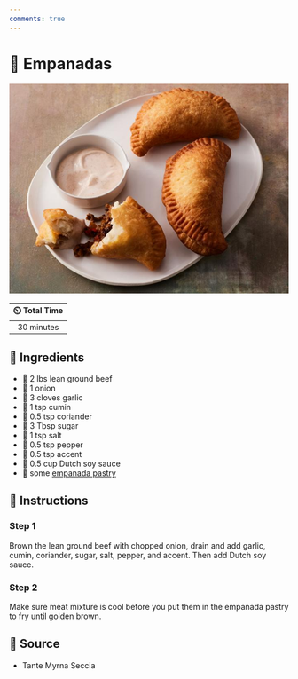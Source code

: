 ```yaml
---
comments: true
---
```

# :dumpling: Empanadas

![Empanadas](../assets/images/empanadas.jpg)

| :timer_clock: Total Time |
|:-----------------------: |
| 30 minutes |

## :salt: Ingredients

- :cut_of_meat: 2 lbs lean ground beef
- :onion: 1 onion
- :garlic: 3 cloves garlic
- :herb: 1 tsp cumin
- :herb: 0.5 tsp coriander
- :candy: 3 Tbsp sugar
- :salt: 1 tsp salt
- :salt: 0.5 tsp pepper
- :salt: 0.5 tsp accent
- :sake: 0.5 cup Dutch soy sauce
- :dumpling: some [empanada pastry][1]

## :pencil: Instructions

### Step 1

Brown the lean ground beef with chopped onion, drain and add garlic, cumin, coriander, sugar, salt, pepper, and accent.
Then add Dutch soy sauce.

### Step 2

Make sure meat mixture is cool before you put them in the empanada pastry to fry until golden brown.

## :link: Source

- Tante Myrna Seccia

[1]: <../ingredients/pastry-dough/empanada-pastry.md>
